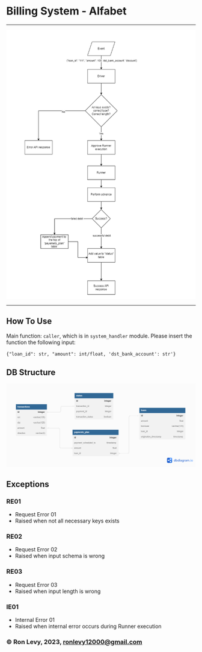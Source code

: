 # Billing System - Alfabet 
----

![images/billing_system_flow.drawio.png](images/billing_system_flow.drawio.png)


----

## How To Use

Main function: `caller`, which is in `system_handler` module.
Please insert the function the following input:

```
{"loan_id": str, "amount": int/float, 'dst_bank_account': str'}
```

## DB Structure

![images/billing system diagram.png](images/billing_system_diagram.png)

## Exceptions

### RE01
- Request Error 01
- Raised when not all necessary keys exists

### RE02
- Request Error 02
- Raised when input schema is wrong
### RE03 
- Request Error 03
- Raised when input length is wrong
### IE01
 - Internal Error 01
 - Raised when internal error occurs during Runner execution




### &copy; Ron Levy, 2023, ronlevy12000@gmail.com
